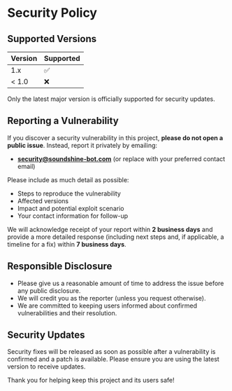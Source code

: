 # Security Policy

## Supported Versions

| Version | Supported          |
| ------- | ----------------- |
| 1.x     | :white_check_mark: |
| < 1.0   | :x:               |

Only the latest major version is officially supported for security updates.

## Reporting a Vulnerability

If you discover a security vulnerability in this project, **please do not open a public issue**. Instead, report it privately by emailing:

- **security@soundshine-bot.com** (or replace with your preferred contact email)

Please include as much detail as possible:
- Steps to reproduce the vulnerability
- Affected versions
- Impact and potential exploit scenario
- Your contact information for follow-up

We will acknowledge receipt of your report within **2 business days** and provide a more detailed response (including next steps and, if applicable, a timeline for a fix) within **7 business days**.

## Responsible Disclosure

- Please give us a reasonable amount of time to address the issue before any public disclosure.
- We will credit you as the reporter (unless you request otherwise).
- We are committed to keeping users informed about confirmed vulnerabilities and their resolution.

## Security Updates

Security fixes will be released as soon as possible after a vulnerability is confirmed and a patch is available. Please ensure you are using the latest version to receive updates.

Thank you for helping keep this project and its users safe! 
